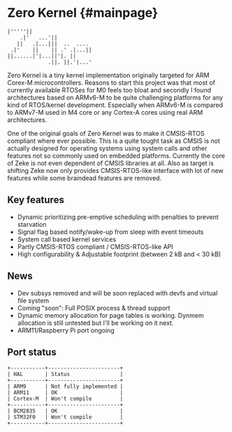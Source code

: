 Zero Kernel    {#mainpage}
===========

    |'''''||
        .|'   ...'||
       ||   .|...|||  ..  .... 
     .|'    ||    || .' .|...|| 
    ||......|'|...||'|. || 
                 .||. ||.'|...'

Zero Kernel is a tiny kernel implementation originally targeted for ARM Corex-M
microcontrollers. Reasons to start this project was that most of currently
available RTOSes for M0 feels too bloat and secondly I found  architectures
based on ARMv6-M to be quite challenging platforms for any kind of RTOS/kernel
development. Especially when ARMv6-M is compared to ARMv7-M used in M4 core or
any Cortex-A cores using real ARM architectures.

One of the original goals of Zero Kernel was to make it CMSIS-RTOS compliant
where ever possible. This is a quite tought task as CMSIS is not actually
designed for operating systems using system calls and other features not so
commonly used on embedded platforms. Currently the core of Zeke is not even
dependent of CMSIS libraries at all. Also as target is shifting Zeke now
only provides CMSIS-RTOS-like interface with lot of new features while some
braindead features are removed.

Key features
------------
- Dynamic prioritizing pre-emptive scheduling with penalties to prevent
  starvation
- Signal flag based notify/wake-up from sleep with event timeouts
- System call based kernel services
- Partly CMSIS-RTOS compliant / CMSIS-RTOS-like API
- High configurability & Adjustable footprint (between 2 kB and < 30 kB)

News
----
- Dev subsys removed and will be soon replaced with devfs and
  virtual file system
- Coming "soon": Full POSIX process & thread support
- Dynamic memory allocation for page tables is working. Dynmem allocation is
  still untested but I'll be working on it next. 
- ARM11/Raspberry Pi port ongoing

Port status
-----------

    +-----------+-----------------------+
    | HAL       | Status                |
    +-----------+-----------------------+
    | ARM9      | Not fully implemented |
    | ARM11     | OK                    |
    | Cortex-M  | Won't compile         |
    +-----------+-----------------------+
    | BCM2835   | OK                    |
    | STM32F0   | Won't compile         |
    +-----------+-----------------------+

